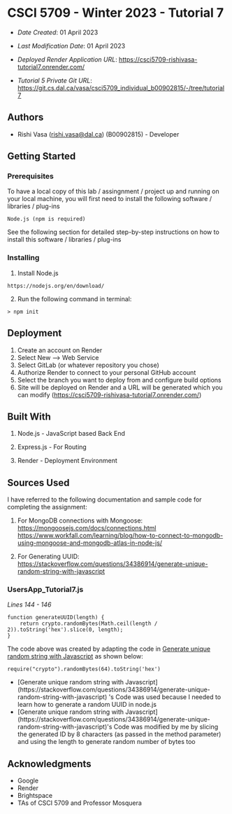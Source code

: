 <!--- The following README.md sample file was adapted from https://gist.github.com/PurpleBooth/109311bb0361f32d87a2#file-readme-template-md by Gabriella Mosquera for academic use ---> 


# CSCI 5709 - Winter 2023 - Tutorial 7

* *Date Created*: 01 April 2023
* *Last Modification Date*: 01 April 2023

* *Deployed Render Application URL*: https://csci5709-rishivasa-tutorial7.onrender.com/

* *Tutorial 5 Private Git URL*: https://git.cs.dal.ca/vasa/csci5709_individual_b00902815/-/tree/tutorial7



## Authors

* Rishi Vasa (rishi.vasa@dal.ca) (B00902815) - Developer


## Getting Started

### Prerequisites

To have a local copy of this lab / assingnment / project up and running on your local machine, you will first need to install the following software / libraries / plug-ins

```
Node.js (npm is required)

```

See the following section for detailed step-by-step instructions on how to install this software / libraries / plug-ins

### Installing

1) Install Node.js
```
https://nodejs.org/en/download/

```

2) Run the following command in terminal:
```
> npm init
```


## Deployment
1) Create an account on Render
2) Select New --> Web Service
3) Select GitLab (or whatever repository you chose)
4) Authorize Render to connect to your personal GitHub account
5) Select the branch you want to deploy from and configure build options
6) Site will be deployed on Render and a URL will be generated which you can modify (https://csci5709-rishivasa-tutorial7.onrender.com/)

## Built With
1) Node.js - JavaScript based Back End

2) Express.js - For Routing

3) Render - Deployment Environment


## Sources Used

I have referred to the following documentation and sample code for completing the assignment:

1) For MongoDB connections with Mongoose:
https://mongoosejs.com/docs/connections.html
https://www.workfall.com/learning/blog/how-to-connect-to-mongodb-using-mongoose-and-mongodb-atlas-in-node-js/

2) For Generating UUID: 
https://stackoverflow.com/questions/34386914/generate-unique-random-string-with-javascript

### UsersApp_Tutorial7.js

*Lines 144 - 146*

```
function generateUUID(length) {
    return crypto.randomBytes(Math.ceil(length / 2)).toString('hex').slice(0, length);
}

```

The code above was created by adapting the code in [Generate unique random string with Javascript](https://stackoverflow.com/questions/34386914/generate-unique-random-string-with-javascript) as shown below: 

```
require("crypto").randomBytes(64).toString('hex')

```

- <!---Why---> [Generate unique random string with Javascript](https://stackoverflow.com/questions/34386914/generate-unique-random-string-with-javascript) 's Code was used because I needed to learn how to generate a random UUID in node.js
- <!---How---> [Generate unique random string with Javascript](https://stackoverflow.com/questions/34386914/generate-unique-random-string-with-javascript)'s Code was modified by me by slicing the generated ID by 8 characters (as passed in the method parameter) and using the length to generate random number of bytes too

## Acknowledgments

* Google
* Render
* Brightspace
* TAs of CSCI 5709 and Professor Mosquera 
